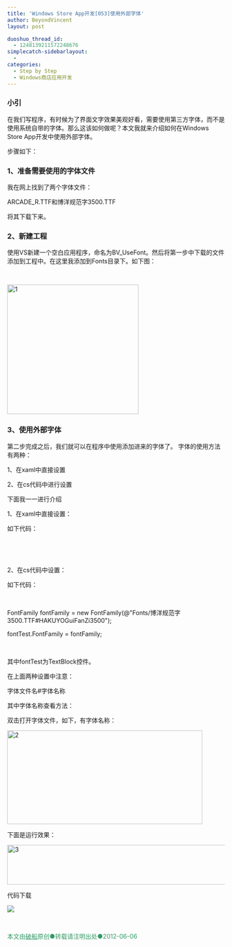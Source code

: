 ```yaml
---
title: 'Windows Store App开发[053]使用外部字体'
author: BeyondVincent
layout: post

duoshuo_thread_id:
  - 1248139211572248676
simplecatch-sidebarlayout:
  - 
categories:
  - Step by Step
  - Windows商店应用开发
---
```

### 小引

在我们写程序，有时候为了界面文字效果美观好看，需要使用第三方字体，而不是使用系统自带的字体。那么这该如何做呢？本文我就来介绍如何在Windows Store App开发中使用外部字体。

步骤如下：

### <a name="t4"></a><a name="t4"></a>1、准备需要使用的字体文件

我在网上找到了两个字体文件：

ARCADE_R.TTF和博洋规范字3500.TTF

将其下载下来。

### <a name="t5"></a><a name="t4"></a>2、新建工程

使用VS新建一个空白应用程序，命名为BV_UseFont。然后将第一步中下载的文件添加到工程中。在这里我添加到Fonts目录下。如下图：

&#160;

[<img title="1" style="border-top: 0px; border-right: 0px; border-bottom: 0px; border-left: 0px; display: inline" border="0" alt="1" src="http://beyondvincent.com/wp-content/uploads/2013/06/1_thumb19.jpg" width="304" height="300" />][1] 

### 3、使用外部字体

第二步完成之后，我们就可以在程序中使用添加进来的字体了。 
字体的使用方法有两种：

1、在xaml中直接设置

2、在cs代码中进行设置

下面我一一进行介绍

1、在xaml中直接设置：

如下代码：

&#160;

<TextBlock Name="fontTest2" FontFamily="Fonts/博洋规范字3500.TTF#HAKUYOGuiFanZi3500" Text="BeyondVincent——博洋规范字3500——xaml设置" FontSize="50" ></TextBlock>

&#160;

2、在cs代码中设置：

如下代码：

&#160;

FontFamily fontFamily = new FontFamily(@"Fonts/博洋规范字3500.TTF#HAKUYOGuiFanZi3500");

fontTest.FontFamily = fontFamily;

&#160;

其中fontTest为TextBlock控件。

在上面两种设置中注意：

字体文件名#字体名称

其中字体名称查看方法：

双击打开字体文件，如下，有字体名称：

[<img title="2" style="border-top: 0px; border-right: 0px; border-bottom: 0px; border-left: 0px; display: inline" border="0" alt="2" src="http://beyondvincent.com/wp-content/uploads/2013/06/2_thumb16.jpg" width="452" height="217" />][2] 

下面是运行效果：

[<img title="3" style="border-top: 0px; border-right: 0px; border-bottom: 0px; border-left: 0px; display: inline" border="0" alt="3" src="http://beyondvincent.com/wp-content/uploads/2013/06/3_thumb13.jpg" width="682" height="92" />][3] 

代码下载

<a href="https://github.com/BeyondVincent/WindowsStoreAppStepByStep/tree/master/UseFont" target="_blank"><img src="http://beyondvincent.com/wp-content/uploads/2013/05/code_xaml.png" /></a>

&#160;

<div style="text-align: left">
  <span style="color: #339966">本文由<span style="text-decoration: underline"><a href="http://beyondvincent.com/"><span style="color: #339966; text-decoration: underline">破船</span></a></span>原创●转载请注明出处●<time datetime="2013-05-18T17:37:00+08:00" data-updated="true">2012-06-06</span>
</div>

 [1]: http://beyondvincent.com/wp-content/uploads/2013/06/123.jpg
 [2]: http://beyondvincent.com/wp-content/uploads/2013/06/217.jpg
 [3]: http://beyondvincent.com/wp-content/uploads/2013/06/313.jpg